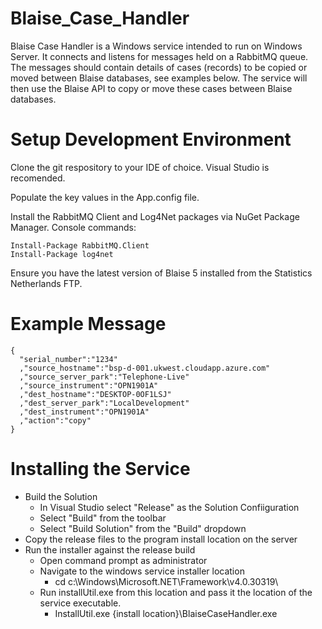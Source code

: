 # Blaise_Case_Handler

Blaise Case Handler is a Windows service intended to run on Windows Server. It connects and listens for messages held on a RabbitMQ queue. The messages should contain details of cases (records) to be copied or moved between Blaise databases, see examples below. The service will then use the Blaise API to copy or move these cases between Blaise databases.

# Setup Development Environment

Clone the git respository to your IDE of choice. Visual Studio is recomended.

Populate the key values in the App.config file.

Install the RabbitMQ Client and Log4Net packages via NuGet Package Manager. Console commands:

  ```
  Install-Package RabbitMQ.Client
  Install-Package log4net
  ```

Ensure you have the latest version of Blaise 5 installed from the Statistics Netherlands FTP.

# Example Message

```
{
  "serial_number":"1234"
  ,"source_hostname":"bsp-d-001.ukwest.cloudapp.azure.com"
  ,"source_server_park":"Telephone-Live"
  ,"source_instrument":"OPN1901A"
  ,"dest_hostname":"DESKTOP-0OF1LSJ"
  ,"dest_server_park":"LocalDevelopment"
  ,"dest_instrument":"OPN1901A"
  ,"action":"copy"
}                    
```

# Installing the Service

  - Build the Solution 
    - In Visual Studio select "Release" as the Solution Confiiguration
    - Select "Build" from the toolbar
    - Select "Build Solution" from the "Build" dropdown
  - Copy the release files to the program install location on the server
  - Run the installer against the release build
    - Open command prompt as administrator
    - Navigate to the windows service installer location
      - cd c:\Windows\Microsoft.NET\Framework\v4.0.30319\
    - Run installUtil.exe from this location and pass it the location of the service executable.
      - InstallUtil.exe {install location}\BlaiseCaseHandler.exe
